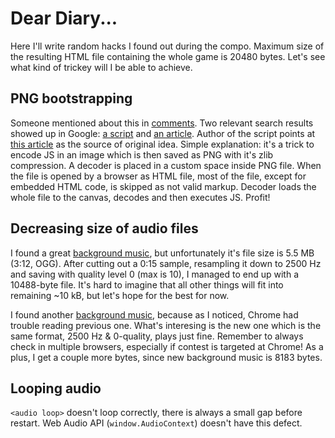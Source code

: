 # Dear Diary...

Here I'll write random hacks I found out during the compo. Maximum size of the resulting HTML file containing the whole game is 20480 bytes. Let's see what kind of trickey will I be able to achieve.

## PNG bootstrapping

Someone mentioned about this in [comments][1]. Two relevant search results showed up in Google: [a script][2] and [an article][3]. Author of the script points at [this article][4] as the source of original idea. Simple explanation: it's a trick to encode JS in an image which is then saved as PNG with it's zlib compression. A decoder is placed in a custom space inside PNG file. When the file is opened by a browser as HTML file, most of the file, except for embedded HTML code, is skipped as not valid markup. Decoder loads the whole file to the canvas, decodes and then executes JS. Profit!

## Decreasing size of audio files

I found a great [background music][5], but unfortunately it's file size is 5.5 MB (3:12, OGG). After cutting out a 0:15 sample, resampling it down to 2500 Hz and saving with quality level 0 (max is 10), I managed to end up with a 10488-byte file. It's hard to imagine that all other things will fit into remaining ~10 kB, but let's hope for the best for now.

I found another [background music][6], because as I noticed, Chrome had trouble reading previous one. What's interesing is the new one which is the same format, 2500 Hz & 0-quality, plays just fine. Remember to always check in multiple browsers, especially if contest is targeted at Chrome! As a plus, I get a couple more bytes, since new background music is 8183 bytes.

## Looping audio

`<audio loop>` doesn't loop correctly, there is always a small gap before restart. Web Audio API (`window.AudioContext`) doesn't have this defect.


[1]: http://gynvael.coldwind.pl/?id=668#comments
[2]: https://gist.github.com/gasman/2560551
[3]: http://www.p01.org/andes/
[4]: https://web.archive.org/web/20120919185414/http://daeken.com/superpacking-js-demos
[5]: https://opengameart.org/content/adventure-begins
[6]: https://opengameart.org/content/generic-8-bit-jrpg-soundtrack
